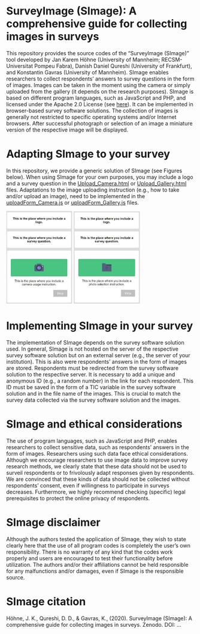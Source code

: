 # SurveyImage (SImage): A comprehensive guide for collecting images in surveys

This repository provides the source codes of the “SurveyImage (SImage)” tool developed by Jan Karem Höhne (University of Mannheim; RECSM-Universitat Pompeu Fabra), Danish Daniel Qureshi (University of Frankfurt), and Konstantin Gavras (University of Mannheim). SImage enables researchers to collect respondents’ answers to survey questions in the form of images. Images can be taken in the moment using the camera or simply uploaded from the gallery (it depends on the research purposes). SImage is based on different program languages, such as JavaScript and PHP, and licensed under the Apache 2.0 License (see [here](https://tldrlegal.com/license/apache-license-2.0-(apache-2.0)#fulltext)). It can be implemented in browser-based survey software solutions. The collection of images is generally not restricted to specific operating systems and/or Internet browsers. After successful photograph or selection of an image a miniature version of the respective image will be displayed.

# Adapting SImage to your survey

In this repository, we provide a generic solution of SImage (see Figures below). When using SImage for your own purposes, you may include a logo and a survey question in the  [Upload_Camera.html](/SImage/Upload_Camera.html) or [Upload_Gallery.html](/SImage/Upload_Gallery.html) files. Adaptations to the image uploading instruction (e.g., how to take and/or upload an image), need to be implemented in the [uploadForm_Camera.js](/SImage/uploadForm_Camera.js) or [uploadForm_Gallery.js](/SImage/uploadForm_Gallery.js) files.

<p float="center">
    <img src="/img/Image_SImage_Camera.jpg" width="35%" />
    <img src="/img/Image_SImage_Gallery.jpg" width="35%" />
</p>

# Implementing SImage in your survey

The implementation of SImage depends on the survey software solution used. In general, SImage is not hosted on the server of the respective survey software solution but on an external server (e.g., the server of your institution). This is also were respondents’ answers in the form of images are stored. Respondents must be redirected from the survey software solution to the respective server. It is necessary to add a unique and anonymous ID (e.g., a random number) in the link for each respondent. This ID must be saved in the form of a TIC variable in the survey software solution and in the file name of the images. This is crucial to match the survey data collected via the survey software solution and the images.

# SImage and ethical considerations

The use of program languages, such as JavaScript and PHP, enables researchers to collect sensitive data, such as respondents’ answers in the form of images. Researchers using such data face ethical considerations. Although we encourage researchers to use image data to improve survey research methods, we clearly state that these data should not be used to surveil respondents or to frivolously adapt responses given by respondents. We are convinced that these kinds of data should not be collected without respondents’ consent, even if willingness to participate in surveys decreases. Furthermore, we highly recommend checking (specific) legal prerequisites to protect the online privacy of respondents.

# SImage disclaimer

Although the authors tested the application of SImage, they wish to state clearly here that the use of all program codes is completely the user’s own responsibility. There is no warranty of any kind that the codes work properly and users are encouraged to test their functionality before utilization. The authors and/or their affiliations cannot be held responsible for any malfunctions and/or damages, even if SImage is the responsible source.

# SImage citation

Höhne, J. K., Qureshi, D. D., & Gavras, K., (2020). SurveyImage (SImage): A comprehensive guide for collecting images in surveys. Zenodo. DOI: …
